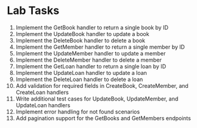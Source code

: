 # Lab Tasks

1. Implement the GetBook handler to return a single book by ID
2. Implement the UpdateBook handler to update a book
3. Implement the DeleteBook handler to delete a book
4. Implement the GetMember handler to return a single member by ID
5. Implement the UpdateMember handler to update a member
6. Implement the DeleteMember handler to delete a member
7. Implement the GetLoan handler to return a single loan by ID
8. Implement the UpdateLoan handler to update a loan
9. Implement the DeleteLoan handler to delete a loan
10. Add validation for required fields in CreateBook, CreateMember, and CreateLoan handlers
11. Write additional test cases for UpdateBook, UpdateMember, and UpdateLoan handlers
12. Implement error handling for not found scenarios
13. Add pagination support for the GetBooks and GetMembers endpoints

